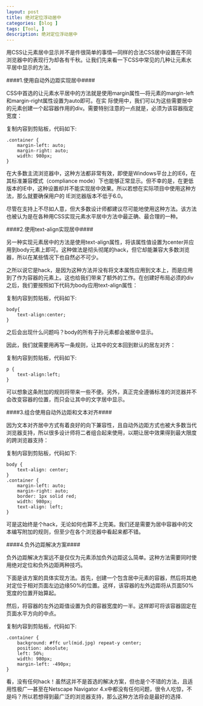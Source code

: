 ```yaml
---
layout: post
title: 绝对定位浮动居中
categories: [blog ]
tags: [Tool, ]
description: 绝对定位浮动居中
---
```


用CSS让元素居中显示并不是件很简单的事情—同样的合法CSS居中设置在不同浏览器中的表现行为却各有千秋。让我们先来看一下CSS中常见的几种让元素水平居中显示的方法。

####1.使用自动外边距实现居中####

CSS中首选的让元素水平居中的方法就是使用margin属性—将元素的margin-left和margin-right属性设置为auto即可。在实 际使用中，我们可以为这些需要居中的元素创建一个起容器作用的div。需要特别注意的一点就是，必须为该容器指定宽度：

复制内容到剪贴板，代码如下:

	.container {
		margin-left: auto;
		margin-right: auto;
		width: 980px;
	}

在大多数主流浏览器中，这种方法都非常有效，即使是Windows平台上的IE6，在其标准兼容模式（compliance mode）下也能够正常显示。但不幸的是，在更低版本的IE中，这种设置却并不能实现居中效果。所以若想在实际项目中使用这种方法，那么就要确保用户的 IE浏览器版本不低于6.0。

尽管在支持上不尽如人意，但大多数设计师都建议尽可能地使用这种方法。该方法也被认为是在各种用CSS实现元素水平居中方法中最正确、最合理的一种。

####2.使用text-align实现居中####

另一种实现元素居中的方法是使用text-align属性，将该属性值设置为center并应用到body元素上即可。这种做法是彻头彻尾的hack，但它却能兼容大多数浏览器，所以在某些情况下也自然必不可少。

之所以说它是hack，是因为这种方法并没有将文本属性应用到文本上，而是应用到了作为容器的元素上。这也给我们带来了额外的工作。在创建好布局必须的div之后，我们要按照如下代码为body应用text-align属性：

复制内容到剪贴板，代码如下:

	body{
		text-align:center;
	}

之后会出现什么问题吗？body的所有子孙元素都会被居中显示。

因此，我们就需要用再写一条规则，让其中的文本回到默认的居左对齐：

复制内容到剪贴板，代码如下:

	p {
		text-align:left;
	}

可以想象这条附加的规则将带来一些不便。另外，真正完全遵循标准的浏览器并不会改变容器的位置，而只会让其中的文字居中显示。

####3.组合使用自动外边距和文本对齐####

因为文本对齐居中方式有着良好的向下兼容性，且自动外边距方式也被大多数当代浏览器支持，所以很多设计师将二者组合起来使用，以期让居中效果得到最大限度的跨浏览器支持：

复制内容到剪贴板，代码如下:

	body {
		text-align: center;
	}
	.container {
		margin-left: auto;
		margin-right: auto;
		border: 1px solid red;
		width: 980px;
		text-align: left;
	}
	
可是这始终是个hack，无论如何也算不上完美。我们还是需要为居中容器中的文本编写附加的规则，但至少在各个浏览器中看起来都不错。

####4.负外边距解决方案####

负外边距解决方案远不是仅仅为元素添加负外边距这么简单。这种方法需要同时使用绝对定位和负外边距两种技巧。

下面是该方案的具体实现方法。首先，创建一个包含居中元素的容器，然后将其绝对定位于相对页面左边边缘50%的位置。这样，该容器的左外边距将从页面50%宽度的位置开始算起。

然后，将容器的左外边距值设置为负的容器宽度的一半。这样即可将该容器固定在页面水平方向的中点。

复制内容到剪贴板，代码如下:

	.container {
		background: #ffc url(mid.jpg) repeat-y center;
		position: absolute;
		left: 50%;
		width: 980px;
		margin-left: -490px;
	}

看，没有任何hack！虽然这并不是首选的解决方案，但也是个不错的方法，且适用性极广—甚至在Netscape Navigator 4.x中都没有任何问题，很令人吃惊，不是吗？所以若想得到最广泛的浏览器支持，那么这种方法将会是最好的选择.